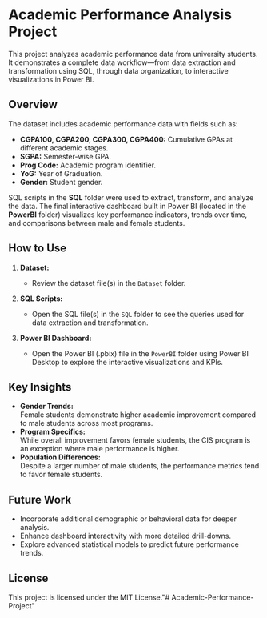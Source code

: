 # Academic Performance Analysis Project

This project analyzes academic performance data from university students. It demonstrates a complete data workflow—from data extraction and transformation using SQL, through data organization, to interactive visualizations in Power BI.

## Overview

The dataset includes academic performance data with fields such as:
- **CGPA100, CGPA200, CGPA300, CGPA400:** Cumulative GPAs at different academic stages.
- **SGPA:** Semester-wise GPA.
- **Prog Code:** Academic program identifier.
- **YoG:** Year of Graduation.
- **Gender:** Student gender.

SQL scripts in the **SQL** folder were used to extract, transform, and analyze the data. The final interactive dashboard built in Power BI (located in the **PowerBI** folder) visualizes key performance indicators, trends over time, and comparisons between male and female students.

## How to Use

1. **Dataset:**  
   - Review the dataset file(s) in the `Dataset` folder.

2. **SQL Scripts:**  
   - Open the SQL file(s) in the `SQL` folder to see the queries used for data extraction and transformation.

3. **Power BI Dashboard:**  
   - Open the Power BI (.pbix) file in the `PowerBI` folder using Power BI Desktop to explore the interactive visualizations and KPIs.

## Key Insights

- **Gender Trends:**  
  Female students demonstrate higher academic improvement compared to male students across most programs.  
- **Program Specifics:**  
  While overall improvement favors female students, the CIS program is an exception where male performance is higher.  
- **Population Differences:**  
  Despite a larger number of male students, the performance metrics tend to favor female students.

## Future Work

- Incorporate additional demographic or behavioral data for deeper analysis.
- Enhance dashboard interactivity with more detailed drill-downs.
- Explore advanced statistical models to predict future performance trends.

## License

This project is licensed under the MIT License."# Academic-Performance-Project" 
